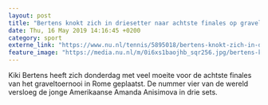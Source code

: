```yaml
---
layout: post
title: "Bertens knokt zich in driesetter naar achtste finales op gravel in Rome"
date: Thu, 16 May 2019 14:16:45 +0200
category: sport
externe_link: "https://www.nu.nl/tennis/5895018/bertens-knokt-zich-in-driesetter-naar-achtste-finales-op-gravel-in-rome.html"
feature_image: "https://media.nu.nl/m/0i6xs1baojhb_sqr256.jpg/bertens-knokt-zich-in-driesetter-naar-achtste-finales-op-gravel-in-rome.jpg"
---
```


Kiki Bertens heeft zich donderdag met veel moeite voor de achtste finales van het graveltoernooi in Rome geplaatst. De nummer vier van de wereld versloeg de jonge Amerikaanse Amanda Anisimova in drie sets.
